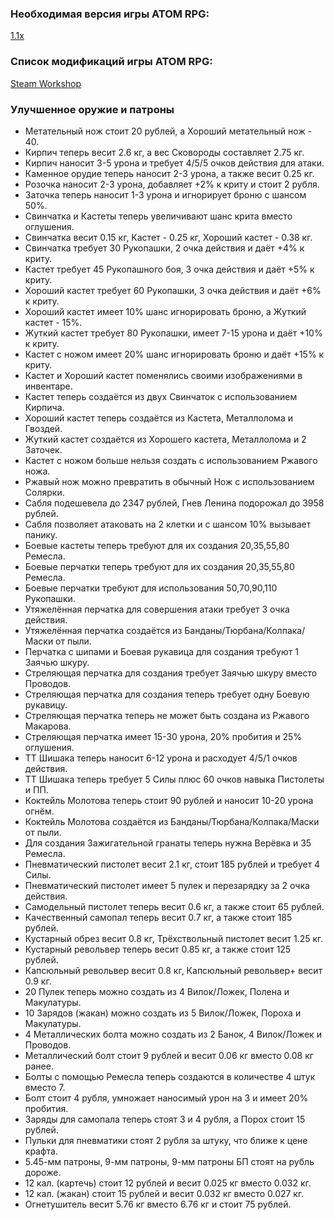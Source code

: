 ### Необходимая версия игры ATOM RPG:
[1.1x](https://store.steampowered.com/app/552620)

### Список модификаций игры ATOM RPG:
[Steam Workshop](https://steamcommunity.com/app/552620/workshop)

### Улучшенное оружие и патроны
- Метательный нож стоит 20 рублей, а Хороший метательный нож - 40.
- Кирпич теперь весит 2.6 кг, а вес Сковороды составляет 2.75 кг.
- Кирпич наносит 3-5 урона и требует 4/5/5 очков действия для атаки.
- Каменное орудие теперь наносит 2-3 урона, а также весит 0.25 кг.
- Розочка наносит 2-3 урона, добавляет +2% к криту и стоит 2 рубля.
- Заточка теперь наносит 1-3 урона и игнорирует броню с шансом 50%.
- Свинчатка и Кастеты теперь увеличивают шанс крита вместо оглушения.
- Свинчатка весит 0.15 кг, Кастет - 0.25 кг, Хороший кастет - 0.38 кг.
- Свинчатка требует 30 Рукопашки, 2 очка действия и даёт +4% к криту.
- Кастет требует 45 Рукопашного боя, 3 очка действия и даёт +5% к криту.
- Хороший кастет требует 60 Рукопашки, 3 очка действия и даёт +6% к криту.
- Хороший кастет имеет 10% шанс игнорировать броню, а Жуткий кастет - 15%.
- Жуткий кастет требует 80 Рукопашки, имеет 7-15 урона и даёт +10% к криту.
- Кастет с ножом имеет 20% шанс игнорировать броню и даёт +15% к криту.
- Кастет и Хороший кастет поменялись своими изображениями в инвентаре.
- Кастет теперь создаётся из двух Свинчаток с использованием Кирпича.
- Хороший кастет теперь создаётся из Кастета, Металлолома и Гвоздей.
- Жуткий кастет создаётся из Хорошего кастета, Металлолома и 2 Заточек.
- Кастет с ножом больше нельзя создать с использованием Ржавого ножа.
- Ржавый нож можно превратить в обычный Нож с использованием Солярки.
- Сабля подешевела до 2347 рублей, Гнев Ленина подорожал до 3958 рублей.
- Сабля позволяет атаковать на 2 клетки и с шансом 10% вызывает панику.
- Боевые кастеты теперь требуют для их создания 20,35,55,80 Ремесла.
- Боевые перчатки теперь требуют для их создания 20,35,55,80 Ремесла.
- Боевые перчатки требуют для использования 50,70,90,110 Рукопашки.
- Утяжелённая перчатка для совершения атаки требует 3 очка действия.
- Утяжелённая перчатка создаётся из Банданы/Тюрбана/Колпака/Маски от пыли.
- Перчатка с шипами и Боевая рукавица для создания требуют 1 Заячью шкуру.
- Стреляющая перчатка для создания требует Заячью шкуру вместо Проводов.
- Стреляющая перчатка для создания теперь требует одну Боевую рукавицу.
- Стреляющая перчатка теперь не может быть создана из Ржавого Макарова.
- Стреляющая перчатка имеет 15-30 урона, 20% пробития и 25% оглушения.
- ТТ Шишака теперь наносит 6-12 урона и расходует 4/5/1 очков действия.
- ТТ Шишака теперь требует 5 Силы плюс 60 очков навыка Пистолеты и ПП.
- Коктейль Молотова теперь стоит 90 рублей и наносит 10-20 урона огнём.
- Коктейль Молотова создаётся из Банданы/Тюрбана/Колпака/Маски от пыли.
- Для создания Зажигательной гранаты теперь нужна Верёвка и 35 Ремесла.
- Пневматический пистолет весит 2.1 кг, стоит 185 рублей и требует 4 Силы.
- Пневматический пистолет имеет 5 пулек и перезарядку за 2 очка действия.
- Самодельный пистолет теперь весит 0.6 кг, а также стоит 65 рублей.
- Качественный самопал теперь весит 0.7 кг, а также стоит 185 рублей.
- Кустарный обрез весит 0.8 кг, Трёхствольный пистолет весит 1.25 кг.
- Кустарный револьвер теперь весит 0.85 кг, а также стоит 125 рублей.
- Капсюльный револьвер весит 0.8 кг, Капсюльный револьвер+ весит 0.9 кг.
- 20 Пулек теперь можно создать из 4 Вилок/Ложек, Полена и Макулатуры.
- 10 Зарядов (жакан) можно создать из 5 Вилок/Ложек, Пороха и Макулатуры.
- 4 Металлических болта можно создать из 2 Банок, 4 Вилок/Ложек и Проводов.
- Металлический болт стоит 9 рублей и весит 0.06 кг вместо 0.08 кг ранее.
- Болты с помощью Ремесла теперь создаются в количестве 4 штук вместо 7.
- Болт стоит 4 рубля, умножает наносимый урон на 3 и имеет 20% пробития.
- Заряды для самопала теперь стоят 3 и 4 рубля, а Порох стоит 15 рублей.
- Пульки для пневматики стоят 2 рубля за штуку, что ближе к цене крафта.
- 5.45-мм патроны, 9-мм патроны, 9-мм патроны БП стоят на рубль дороже.
- 12 кал. (картечь) стоит 12 рублей и весит 0.025 кг вместо 0.032 кг.
- 12 кал. (жакан) стоит 15 рублей и весит 0.032 кг вместо 0.027 кг.
- Огнетушитель весит 5.76 кг вместо 6.76 кг и стоит 75 рублей.